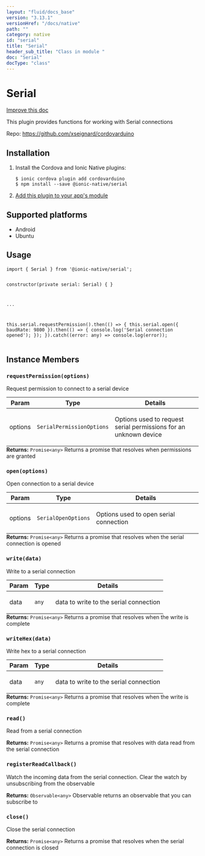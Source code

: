 ```yaml
---
layout: "fluid/docs_base"
version: "3.13.1"
versionHref: "/docs/native"
path: ""
category: native
id: "serial"
title: "Serial"
header_sub_title: "Class in module "
doc: "Serial"
docType: "class"
---
```


<h1 class="api-title">Serial</h1>

<a class="improve-v2-docs" href="http://github.com/ionic-team/ionic-native/edit/master/src/@ionic-native/plugins/serial/index.ts#L14">
  Improve this doc
</a>






<p>This plugin provides functions for working with Serial connections</p>


<p>Repo:
  <a href="https://github.com/xseignard/cordovarduino">
    https://github.com/xseignard/cordovarduino
  </a>
</p>


<h2><a class="anchor" name="installation" href="#installation"></a>Installation</h2>
<ol class="installation">
  <li>Install the Cordova and Ionic Native plugins:<br>
    <pre><code class="nohighlight">$ ionic cordova plugin add cordovarduino
$ npm install --save @ionic-native/serial
</code></pre>
  </li>
  <li><a href="https://ionicframework.com/docs/native/#Add_Plugins_to_Your_App_Module">Add this plugin to your app's module</a></li>
</ol>



<h2><a class="anchor" name="platforms" href="#platforms"></a>Supported platforms</h2>
<ul>
  <li>Android</li><li>Ubuntu</li>
</ul>






<h2><a class="anchor" name="usage" href="#usage"></a>Usage</h2>
<pre><code class="lang-typescript">import { Serial } from &#39;@ionic-native/serial&#39;;

constructor(private serial: Serial) { }

...

this.serial.requestPermission().then(() =&gt; {
  this.serial.open({
    baudRate: 9800
  }).then(() =&gt; {
    console.log(&#39;Serial connection opened&#39;);
  });
}).catch((error: any) =&gt; console.log(error));
</code></pre>








<h2><a class="anchor" name="instance-members" href="#instance-members"></a>Instance Members</h2>
<h3><a class="anchor" name="requestPermission" href="#requestPermission"></a><code>requestPermission(options)</code></h3>




Request permission to connect to a serial device

<table class="table param-table" style="margin:0;">
  <thead>
  <tr>
    <th>Param</th>
    <th>Type</th>
    <th>Details</th>
  </tr>
  </thead>
  <tbody>
  <tr>
    <td>
      options</td>
    <td>
      <code>SerialPermissionOptions</code>
    </td>
    <td>
      <p>Options used to request serial permissions for an unknown device</p>
</td>
  </tr>
  </tbody>
</table>

<div class="return-value" markdown="1">
  <i class="icon ion-arrow-return-left"></i>
  <b>Returns:</b> <code>Promise&lt;any&gt;</code> Returns a promise that resolves when permissions are granted
</div><h3><a class="anchor" name="open" href="#open"></a><code>open(options)</code></h3>


Open connection to a serial device

<table class="table param-table" style="margin:0;">
  <thead>
  <tr>
    <th>Param</th>
    <th>Type</th>
    <th>Details</th>
  </tr>
  </thead>
  <tbody>
  <tr>
    <td>
      options</td>
    <td>
      <code>SerialOpenOptions</code>
    </td>
    <td>
      <p>Options used to open serial connection</p>
</td>
  </tr>
  </tbody>
</table>

<div class="return-value" markdown="1">
  <i class="icon ion-arrow-return-left"></i>
  <b>Returns:</b> <code>Promise&lt;any&gt;</code> Returns a promise that resolves when the serial connection is opened
</div><h3><a class="anchor" name="write" href="#write"></a><code>write(data)</code></h3>


Write to a serial connection

<table class="table param-table" style="margin:0;">
  <thead>
  <tr>
    <th>Param</th>
    <th>Type</th>
    <th>Details</th>
  </tr>
  </thead>
  <tbody>
  <tr>
    <td>
      data</td>
    <td>
      <code>any</code>
    </td>
    <td>
      <p>data to write to the serial connection</p>
</td>
  </tr>
  </tbody>
</table>

<div class="return-value" markdown="1">
  <i class="icon ion-arrow-return-left"></i>
  <b>Returns:</b> <code>Promise&lt;any&gt;</code> Returns a promise that resolves when the write is complete
</div><h3><a class="anchor" name="writeHex" href="#writeHex"></a><code>writeHex(data)</code></h3>


Write hex to a serial connection

<table class="table param-table" style="margin:0;">
  <thead>
  <tr>
    <th>Param</th>
    <th>Type</th>
    <th>Details</th>
  </tr>
  </thead>
  <tbody>
  <tr>
    <td>
      data</td>
    <td>
      <code>any</code>
    </td>
    <td>
      <p>data to write to the serial connection</p>
</td>
  </tr>
  </tbody>
</table>

<div class="return-value" markdown="1">
  <i class="icon ion-arrow-return-left"></i>
  <b>Returns:</b> <code>Promise&lt;any&gt;</code> Returns a promise that resolves when the write is complete
</div><h3><a class="anchor" name="read" href="#read"></a><code>read()</code></h3>


Read from a serial connection



<div class="return-value" markdown="1">
  <i class="icon ion-arrow-return-left"></i>
  <b>Returns:</b> <code>Promise&lt;any&gt;</code> Returns a promise that resolves with data read from the serial connection
</div><h3><a class="anchor" name="registerReadCallback" href="#registerReadCallback"></a><code>registerReadCallback()</code></h3>




Watch the incoming data from the serial connection. Clear the watch by unsubscribing from the observable



<div class="return-value" markdown="1">
  <i class="icon ion-arrow-return-left"></i>
  <b>Returns:</b> <code>Observable&lt;any&gt;</code> Observable returns an observable that you can subscribe to
</div><h3><a class="anchor" name="close" href="#close"></a><code>close()</code></h3>


Close the serial connection



<div class="return-value" markdown="1">
  <i class="icon ion-arrow-return-left"></i>
  <b>Returns:</b> <code>Promise&lt;any&gt;</code> Returns a promise that resolves when the serial connection is closed
</div>





